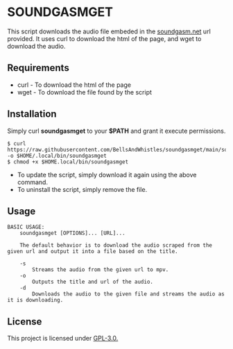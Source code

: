 # SOUNDGASMGET
This script downloads the audio file embeded in the [soundgasm.net](https://soundgasm.net/) url provided. It uses curl to download the html of the page, and wget to download the audio.

## Requirements
* curl - To download the html of the page
* wget - To download the file found by the script
## Installation
Simply curl **soundgasmget** to your **$PATH** and grant it execute permissions.
```{sh}
$ curl https://raw.githubusercontent.com/BellsAndWhistles/soundgasmget/main/soundgasmget -o $HOME/.local/bin/soundgasmget
$ chmod +x $HOME.local/bin/soundgasmget
```
* To update the script, simply download it again using the above command.
* To uninstall the script, simply remove the file.
## Usage
```{sh}
BASIC USAGE:
	soundgasmget [OPTIONS]... [URL]...

	The default behavior is to download the audio scraped from the given url and output it into a file based on the title.

	-s
		Streams the audio from the given url to mpv.
	-o
		Outputs the title and url of the audio.
	-d
		Downloads the audio to the given file and streams the audio as it is downloading.
```
## License
This project is licensed under [GPL-3.0.](https://raw.githubusercontent.com/Illumina/licenses/master/gpl-3.0.txt)
